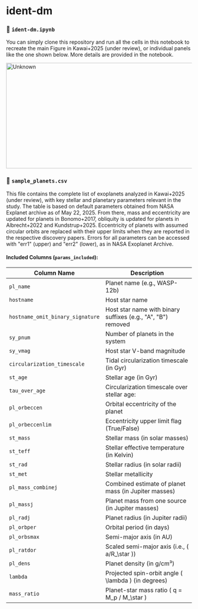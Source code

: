 # ident-dm

### 📄 `ident-dm.ipynb`

You can simply clone this repository and run all the cells in this notebook to recreate the main Figure in Kawai+2025 (under review), or individual panels like the one shown below. More details are provided in the notebook.

<img width="882" height="286" alt="Unknown" src="https://github.com/user-attachments/assets/97424ecd-a150-46d9-955f-1efcf0a4f3da" />

### 📄 `sample_planets.csv`

This file contains the complete list of exoplanets analyzed in Kawai+2025 (under review), with key stellar and planetary parameters relevant in the study. The table is based on default parameters obtained from NASA Explanet archive as of May 22, 2025. From there, mass and eccentricity are updated for planets in Bonomo+2017, obliquity is updated for planets in Albrecht+2022 and Kundstrup+2025. Eccentricity of planets with assumed circular orbits are replaced with their upper limits when they are reported in the respective discovery papers. Errors for all parameters can be accessed with "err1" (upper) and "err2" (lower), as in NASA Exoplanet Archive.

#### Included Columns (`params_included`):

| Column Name                         | Description                                                                 |
|------------------------------------|-----------------------------------------------------------------------------|
| `pl_name`                          | Planet name (e.g., WASP-12b)                                               |
| `hostname`                         | Host star name                                                             |
| `hostname_omit_binary_signature`  | Host star name with binary suffixes (e.g., "A", "B") removed               |
| `sy_pnum`                          | Number of planets in the system                                            |
| `sy_vmag`                          | Host star V-band magnitude                                                 |
| `circularization_timescale`       | Tidal circularization timescale (in Gyr)                                   |
| `st_age`                           | Stellar age (in Gyr)                                                       |
| `tau_over_age`                     | Circularization timescale over stellar age:  |
| `pl_orbeccen`                      | Orbital eccentricity of the planet                                         |
| `pl_orbeccenlim`                   | Eccentricity upper limit flag (True/False)                                 |
| `st_mass`                          | Stellar mass (in solar masses)                                             |
| `st_teff`                          | Stellar effective temperature (in Kelvin)                                  |
| `st_rad`                           | Stellar radius (in solar radii)                                            |
| `st_met`                           | Stellar metallicity                                                        |
| `pl_mass_combinej`                 | Combined estimate of planet mass (in Jupiter masses)                       |
| `pl_massj`                         | Planet mass from one source (in Jupiter masses)                            |
| `pl_radj`                          | Planet radius (in Jupiter radii)                                           |
| `pl_orbper`                        | Orbital period (in days)                                                   |
| `pl_orbsmax`                       | Semi-major axis (in AU)                                                    |
| `pl_ratdor`                        | Scaled semi-major axis (i.e., \( a/R_\star \))                             |
| `pl_dens`                          | Planet density (in g/cm³)                                                  |
| `lambda`                      | Projected spin-orbit angle \( \lambda \) (in degrees)                      |
| `mass_ratio`                       | Planet-star mass ratio \( q = M_p / M_\star \)                             |
